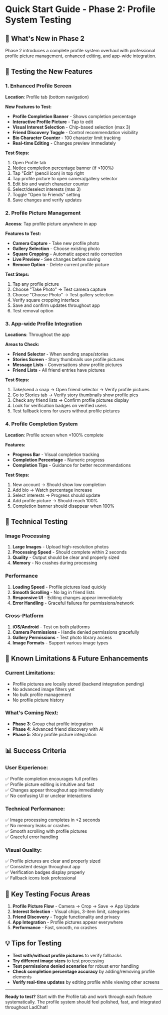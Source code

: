 # Quick Start Guide - Phase 2: Profile System Testing

## 🎯 What's New in Phase 2
Phase 2 introduces a complete profile system overhaul with professional profile picture management, enhanced editing, and app-wide integration.

## 🚀 Testing the New Features

### 1. **Enhanced Profile Screen**
**Location**: Profile tab (bottom navigation)

**New Features to Test:**
- **Profile Completion Banner** - Shows completion percentage
- **Interactive Profile Picture** - Tap to edit
- **Visual Interest Selection** - Chip-based selection (max 3)
- **Friend Discovery Toggle** - Control recommendation visibility
- **Bio Character Counter** - 100 character limit tracking
- **Real-time Editing** - Changes preview immediately

**Test Steps:**
1. Open Profile tab
2. Notice completion percentage banner (if <100%)
3. Tap "Edit" (pencil icon) in top right
4. Tap profile picture to open camera/gallery selector
5. Edit bio and watch character counter
6. Select/deselect interests (max 3)
7. Toggle "Open to Friends" setting
8. Save changes and verify updates

### 2. **Profile Picture Management**
**Access**: Tap profile picture anywhere in app

**Features to Test:**
- **Camera Capture** - Take new profile photo
- **Gallery Selection** - Choose existing photo
- **Square Cropping** - Automatic aspect ratio correction
- **Live Preview** - See changes before saving
- **Remove Option** - Delete current profile picture

**Test Steps:**
1. Tap any profile picture
2. Choose "Take Photo" → Test camera capture
3. Choose "Choose Photo" → Test gallery selection
4. Verify square cropping interface
5. Save and confirm updates throughout app
6. Test removal option

### 3. **App-wide Profile Integration**
**Locations**: Throughout the app

**Areas to Check:**
- **Friend Selector** - When sending snaps/stories
- **Stories Screen** - Story thumbnails use profile pictures
- **Message Lists** - Conversations show profile pictures
- **Friend Lists** - All friend entries have pictures

**Test Steps:**
1. Take/send a snap → Open friend selector → Verify profile pictures
2. Go to Stories tab → Verify story thumbnails show profile pics
3. Check any friend lists → Confirm profile pictures display
4. Look for verification badges on verified users
5. Test fallback icons for users without profile pictures

### 4. **Profile Completion System**
**Location**: Profile screen when <100% complete

**Features:**
- **Progress Bar** - Visual completion tracking
- **Completion Percentage** - Numeric progress
- **Completion Tips** - Guidance for better recommendations

**Test Steps:**
1. New account → Should show low completion
2. Add bio → Watch percentage increase
3. Select interests → Progress should update
4. Add profile picture → Should reach 100%
5. Completion banner should disappear when 100%

## 🔧 Technical Testing

### **Image Processing**
1. **Large Images** - Upload high-resolution photos
2. **Processing Speed** - Should complete within 2 seconds
3. **Quality** - Output should be clear and properly sized
4. **Memory** - No crashes during processing

### **Performance**
1. **Loading Speed** - Profile pictures load quickly
2. **Smooth Scrolling** - No lag in friend lists
3. **Responsive UI** - Editing changes appear immediately
4. **Error Handling** - Graceful failures for permissions/network

### **Cross-Platform**
1. **iOS/Android** - Test on both platforms
2. **Camera Permissions** - Handle denied permissions gracefully
3. **Gallery Permissions** - Test photo library access
4. **Image Formats** - Support various image types

## 🐛 Known Limitations & Future Enhancements

### **Current Limitations:**
- Profile pictures are locally stored (backend integration pending)
- No advanced image filters yet
- No bulk profile management
- No profile picture history

### **What's Coming Next:**
- **Phase 3**: Group chat profile integration
- **Phase 4**: Advanced friend discovery with AI
- **Phase 5**: Story profile picture integration

## 📊 Success Criteria

### **User Experience:**
✅ Profile completion encourages full profiles  
✅ Profile picture editing is intuitive and fast  
✅ Changes appear throughout app immediately  
✅ No confusing UI or unclear interactions  

### **Technical Performance:**
✅ Image processing completes in <2 seconds  
✅ No memory leaks or crashes  
✅ Smooth scrolling with profile pictures  
✅ Graceful error handling  

### **Visual Quality:**
✅ Profile pictures are clear and properly sized  
✅ Consistent design throughout app  
✅ Verification badges display properly  
✅ Fallback icons look professional  

## 🎉 Key Testing Focus Areas

1. **Profile Picture Flow** - Camera → Crop → Save → App Update
2. **Interest Selection** - Visual chips, 3-item limit, categories
3. **Friend Discovery** - Toggle functionality and privacy
4. **App Integration** - Profile pictures appear everywhere
5. **Performance** - Fast, smooth, no crashes

## 💡 Tips for Testing

- **Test with/without profile pictures** to verify fallbacks
- **Try different image sizes** to test processing
- **Test permissions denied scenarios** for robust error handling
- **Check completion percentage accuracy** by adding/removing profile elements
- **Verify real-time updates** by editing profile while viewing other screens

---

**Ready to test?** Start with the Profile tab and work through each feature systematically. The profile system should feel polished, fast, and integrated throughout LadChat! 